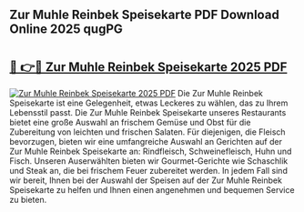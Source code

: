 ## Zur Muhle Reinbek Speisekarte PDF Download Online 2025 qugPG

# <h2><a href="http://gccll4.nevu.top/?p=Zur+Muhle+Reinbek+Speisekarte">🔗 👉🔴 Zur Muhle Reinbek Speisekarte 2025 PDF</a></h2>

[![Zur Muhle Reinbek Speisekarte 2025 PDF](https://i.imgur.com/dBaPXMq.png)](http://gccll4.nevu.top/?p=Zur+Muhle+Reinbek+Speisekarte)
Die Zur Muhle Reinbek Speisekarte ist eine Gelegenheit, etwas Leckeres zu wählen, das zu Ihrem Lebensstil passt. Die Zur Muhle Reinbek Speisekarte unseres Restaurants bietet eine große Auswahl an frischem Gemüse und Obst für die Zubereitung von leichten und frischen Salaten. Für diejenigen, die Fleisch bevorzugen, bieten wir eine umfangreiche Auswahl an Gerichten auf der Zur Muhle Reinbek Speisekarte an: Rindfleisch, Schweinefleisch, Huhn und Fisch. Unseren Auserwählten bieten wir Gourmet-Gerichte wie Schaschlik und Steak an, die bei frischem Feuer zubereitet werden. In jedem Fall sind wir bereit, Ihnen bei der Auswahl der Speisen auf der Zur Muhle Reinbek Speisekarte zu helfen und Ihnen einen angenehmen und bequemen Service zu bieten.
